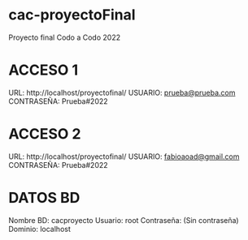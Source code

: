 # cac-proyectoFinal
Proyecto final Codo a Codo 2022

# ACCESO 1
URL: http://localhost/proyectofinal/
USUARIO: prueba@prueba.com
CONTRASEÑA: Prueba#2022

# ACCESO 2
URL: http://localhost/proyectofinal/
USUARIO: fabioaoad@gmail.com
CONTRASEÑA: Prueba#2022



# DATOS BD
Nombre BD: cacproyecto
Usuario: root
Contraseña: (Sin contraseña)
Dominio: localhost


